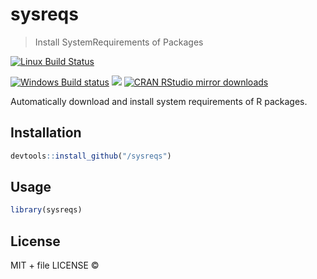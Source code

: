 
# sysreqs

> Install SystemRequirements of Packages

[![Linux Build Status](https://travis-ci.org//sysreqs.svg?branch=master)](https://travis-ci.org//sysreqs)

[![Windows Build status](https://ci.appveyor.com/api/projects/status/github//sysreqs?svg=true)](https://ci.appveyor.com/project//sysreqs)
[![](http://www.r-pkg.org/badges/version/sysreqs)](http://www.r-pkg.org/pkg/sysreqs)
[![CRAN RStudio mirror downloads](http://cranlogs.r-pkg.org/badges/sysreqs)](http://www.r-pkg.org/pkg/sysreqs)


Automatically download and install system requirements of R packages.

## Installation

```r
devtools::install_github("/sysreqs")
```

## Usage

```r
library(sysreqs)
```

## License

MIT + file LICENSE © 
